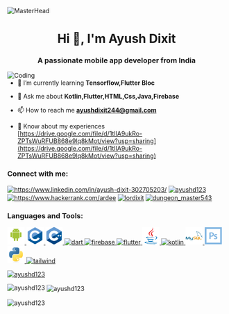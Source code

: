 ![MasterHead](https://referbruv.com/wp-content/uploads/2022/05/flutter-banner.png)
<h1 align="center">Hi 👋, I'm Ayush Dixit</h1>
<h3 align="center">A passionate mobile app developer from India</h3>
<img align="right" alt="Coding" width="600" src="https://camo.githubusercontent.com/cae12fddd9d6982901d82580bdf321d81fb299141098ca1c2d4891870827bf17/68747470733a2f2f6d69726f2e6d656469756d2e636f6d2f6d61782f313336302f302a37513379765349765f7430696f4a2d5a2e676966">




- 🌱 I’m currently learning **Tensorflow,Flutter Bloc**

- 💬 Ask me about **Kotlin,Flutter,HTML,Css,Java,Firebase**

- 📫 How to reach me **ayushdixit244@gmail.com**

- 📄 Know about my experiences [https://drive.google.com/file/d/1tIlA9ukRo-ZPTsWuRFUB868e9lq8kMot/view?usp=sharing](https://drive.google.com/file/d/1tIlA9ukRo-ZPTsWuRFUB868e9lq8kMot/view?usp=sharing)

<h3 align="left">Connect with me:</h3>
<p align="left">
<a href="https://www.linkedin.com/in/ayush-dixit-302705203/" target="blank"><img align="center" src="https://raw.githubusercontent.com/rahuldkjain/github-profile-readme-generator/master/src/images/icons/Social/linked-in-alt.svg" alt="https://www.linkedin.com/in/ayush-dixit-302705203/" height="30" width="40" /></a>
<a href="https://www.codechef.com/users/ayushd123" target="blank"><img align="center" src="https://cdn.jsdelivr.net/npm/simple-icons@3.1.0/icons/codechef.svg" alt="ayushd123" height="30" width="40" /></a>
<a href="https://www.hackerrank.com/ardee" target="blank"><img align="center" src="https://raw.githubusercontent.com/rahuldkjain/github-profile-readme-generator/master/src/images/icons/Social/hackerrank.svg" alt="https://www.hackerrank.com/ardee" height="30" width="40" /></a>
<a href="https://codeforces.com/profile/lordixit" target="blank"><img align="center" src="https://raw.githubusercontent.com/rahuldkjain/github-profile-readme-generator/master/src/images/icons/Social/codeforces.svg" alt="lordixit" height="30" width="40" /></a>
<a href="https://www.leetcode.com/dungeon_master543" target="blank"><img align="center" src="https://raw.githubusercontent.com/rahuldkjain/github-profile-readme-generator/master/src/images/icons/Social/leet-code.svg" alt="dungeon_master543" height="30" width="40" /></a>
</p>

<h3 align="left">Languages and Tools:</h3>
<p align="left"> <a href="https://developer.android.com" target="_blank" rel="noreferrer"> <img src="https://raw.githubusercontent.com/devicons/devicon/master/icons/android/android-original-wordmark.svg" alt="android" width="40" height="40"/> </a> <a href="https://www.cprogramming.com/" target="_blank" rel="noreferrer"> <img src="https://raw.githubusercontent.com/devicons/devicon/master/icons/c/c-original.svg" alt="c" width="40" height="40"/> </a> <a href="https://www.w3schools.com/cpp/" target="_blank" rel="noreferrer"> <img src="https://raw.githubusercontent.com/devicons/devicon/master/icons/cplusplus/cplusplus-original.svg" alt="cplusplus" width="40" height="40"/> </a> <a href="https://dart.dev" target="_blank" rel="noreferrer"> <img src="https://www.vectorlogo.zone/logos/dartlang/dartlang-icon.svg" alt="dart" width="40" height="40"/> </a> <a href="https://firebase.google.com/" target="_blank" rel="noreferrer"> <img src="https://www.vectorlogo.zone/logos/firebase/firebase-icon.svg" alt="firebase" width="40" height="40"/> </a> <a href="https://flutter.dev" target="_blank" rel="noreferrer"> <img src="https://www.vectorlogo.zone/logos/flutterio/flutterio-icon.svg" alt="flutter" width="40" height="40"/> </a> <a href="https://www.java.com" target="_blank" rel="noreferrer"> <img src="https://raw.githubusercontent.com/devicons/devicon/master/icons/java/java-original.svg" alt="java" width="40" height="40"/> </a> <a href="https://kotlinlang.org" target="_blank" rel="noreferrer"> <img src="https://www.vectorlogo.zone/logos/kotlinlang/kotlinlang-icon.svg" alt="kotlin" width="40" height="40"/> </a> <a href="https://www.mysql.com/" target="_blank" rel="noreferrer"> <img src="https://raw.githubusercontent.com/devicons/devicon/master/icons/mysql/mysql-original-wordmark.svg" alt="mysql" width="40" height="40"/> </a> <a href="https://www.photoshop.com/en" target="_blank" rel="noreferrer"> <img src="https://raw.githubusercontent.com/devicons/devicon/master/icons/photoshop/photoshop-line.svg" alt="photoshop" width="40" height="40"/> </a> <a href="https://www.python.org" target="_blank" rel="noreferrer"> <img src="https://raw.githubusercontent.com/devicons/devicon/master/icons/python/python-original.svg" alt="python" width="40" height="40"/> </a> <a href="https://tailwindcss.com/" target="_blank" rel="noreferrer"> <img src="https://www.vectorlogo.zone/logos/tailwindcss/tailwindcss-icon.svg" alt="tailwind" width="40" height="40"/> </a> </p>
<p align="left"> <a href="https://github.com/ryo-ma/github-profile-trophy"><img src="https://github-profile-trophy.vercel.app/?username=ayushd123" alt="ayushd123" /></a> </p>

<p><img align="left" src="https://github-readme-stats.vercel.app/api/top-langs?username=ayushd123&show_icons=true&locale=en&layout=compact" alt="ayushd123" /></p>

<p>&nbsp;<img align="center" src="https://github-readme-stats.vercel.app/api?username=ayushd123&show_icons=true&locale=en" alt="ayushd123" /></p>

<p><img align="center" src="https://github-readme-streak-stats.herokuapp.com/?user=ayushd123&" alt="ayushd123" /></p>
